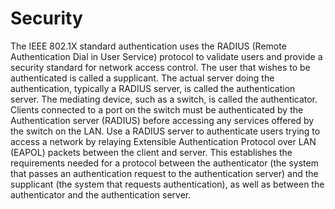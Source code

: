 # Security

The IEEE 802.1X standard authentication uses the RADIUS \(Remote Authentication Dial in User Service\) protocol to validate users and provide a security standard for network access control. The user that wishes to be authenticated is called a supplicant. The actual server doing the authentication, typically a RADIUS server, is called the authentication server. The mediating device, such as a switch, is called the authenticator. Clients connected to a port on the switch must be authenticated by the Authentication server \(RADIUS\) before accessing any services offered by the switch on the LAN. Use a RADIUS server to authenticate users trying to access a network by relaying Extensible Authentication Protocol over LAN \(EAPOL\) packets between the client and server. This establishes the requirements needed for a protocol between the authenticator \(the system that passes an authentication request to the authentication server\) and the supplicant \(the system that requests authentication\), as well as between the authenticator and the authentication server.  


